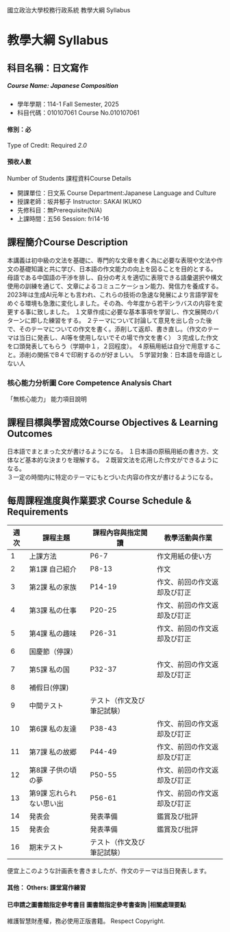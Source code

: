 國立政治大學校務行政系統 教學大綱 Syllabus
# 教學大綱 Syllabus
##  科目名稱：日文寫作 
#####  Course Name: Japanese Composition
  * 學年學期：114-1 Fall Semester, 2025 
  * 科目代碼：010107061 Course No.010107061
#### 修別：必
Type of Credit: Required 
_2.0_
#### 預收人數
Number of Students
課程資料Course Details
  * 開課單位：日文系 Course Department:Japanese Language and Culture 
  * 授課老師：坂井郁子 Instructor: SAKAI IKUKO 
  * 先修科目：無Prerequisite(N/A)
  * 上課時間：五56 Session: fri14-16
##  課程簡介Course Description
本講義は初中級の文法を基礎に、専門的な文章を書く為に必要な表現や文法や作文の基礎知識と共に学び、日本語の作文能力の向上を図ることを目的とする。
母語である中国語の干渉を排し、自分の考えを適切に表現できる語彙選択や構文使用の訓練を通じて、文章によるコミュニケーション能力、発信力を養成する。
2023年は生成AI元年とも言われ、これらの技術の急速な発展により言語学習をめぐる環境も急激に変化しました。その為、今年度から若干シラバスの内容を変更する事に致しました。
１文章作成に必要な基本事項を学習し、作文展開のパターンに即した練習をする。
２テーマについて討論して意見を出し合った後で、そのテーマについての作文を書く。添削して返却、書き直し。（作文のテーマは当日に発表し、AI等を使用しないでその場で作文を書く）
３完成した作文を口頭発表してもらう（学期中１，２回程度）。
４原稿用紙は自分で用意すること。添削の関係でB４で印刷するのが好ましい。
５学習対象：日本語を母語としない人
###  核心能力分析圖 Core Competence Analysis Chart
「無核心能力」 
能力項目說明
##  課程目標與學習成效Course Objectives & Learning Outcomes 
日本語でまとまった文が書けるようになる。
１日本語の原稿用紙の書き方、文体など基本的な決まりを理解する。
２既習文法を応用した作文ができるようになる。  
３一定の時間内に特定のテーマにもとづいた内容の作文が書けるようになる。
##  每周課程進度與作業要求 Course Schedule & Requirements
週次 | 課程主題 | 課程內容與指定閱讀 | 教學活動與作業  
---|---|---|---  
1 | 上課方法 | P6-7 | 作文用紙の使い方  
2 | 第1課 自己紹介 | P8-13  | 作文  
3 | 第2課 私の家族 | P14-19 | 作文、前回の作文返却及び訂正  
4 | 第3課 私の仕事 | P20-25 | 作文、前回の作文返却及び訂正  
5 | 第4課 私の趣味 | P26-31 | 作文、前回の作文返却及び訂正  
6 | 国慶節（停課） |  |   
7 | 第5課 私の国 | P32-37 | 作文、前回の作文返却及び訂正  
8 | 補假日(停課) |  |   
9 | 中間テスト | テスト（作文及び筆記試験） |   
10 | 第6課 私の友達 | P38-43 | 作文、前回の作文返却及び訂正  
11 | 第7課 私の故郷 | P44-49  | 作文、前回の作文返却及び訂正  
12 | 第8課 子供の頃の夢 | P50-55 | 作文、前回の作文返却及び訂正  
13 | 第9課 忘れられない思い出 | P56-61 | 作文、前回の作文返却及び訂正  
14 | 発表会 | 発表準備 | 鑑賞及び批評  
15 | 発表会 | 発表準備 | 鑑賞及び批評  
16 | 期末テスト | テスト（作文及び筆記試験） |   
便宜上このような計画表を書きましたが、作文のテーマは当日発表します。
####  其他： Others: 課堂寫作練習 
####  已申請之圖書館指定參考書目  圖書館指定參考書查詢 |相關處理要點
維護智慧財產權，務必使用正版書籍。 Respect Copyright.